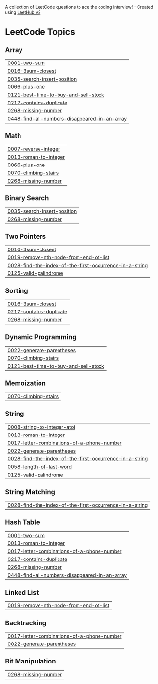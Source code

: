 A collection of LeetCode questions to ace the coding interview! - Created using [LeetHub v2](https://github.com/arunbhardwaj/LeetHub-2.0)
<!---LeetCode Topics Start-->
# LeetCode Topics
## Array
|  |
| ------- |
| [0001-two-sum](https://github.com/SaisatwikBiku/algorithms-and-data-structures/tree/master/0001-two-sum) |
| [0016-3sum-closest](https://github.com/SaisatwikBiku/algorithms-and-data-structures/tree/master/0016-3sum-closest) |
| [0035-search-insert-position](https://github.com/SaisatwikBiku/algorithms-and-data-structures/tree/master/0035-search-insert-position) |
| [0066-plus-one](https://github.com/SaisatwikBiku/algorithms-and-data-structures/tree/master/0066-plus-one) |
| [0121-best-time-to-buy-and-sell-stock](https://github.com/SaisatwikBiku/algorithms-and-data-structures/tree/master/0121-best-time-to-buy-and-sell-stock) |
| [0217-contains-duplicate](https://github.com/SaisatwikBiku/algorithms-and-data-structures/tree/master/0217-contains-duplicate) |
| [0268-missing-number](https://github.com/SaisatwikBiku/algorithms-and-data-structures/tree/master/0268-missing-number) |
| [0448-find-all-numbers-disappeared-in-an-array](https://github.com/SaisatwikBiku/algorithms-and-data-structures/tree/master/0448-find-all-numbers-disappeared-in-an-array) |
## Math
|  |
| ------- |
| [0007-reverse-integer](https://github.com/SaisatwikBiku/algorithms-and-data-structures/tree/master/0007-reverse-integer) |
| [0013-roman-to-integer](https://github.com/SaisatwikBiku/algorithms-and-data-structures/tree/master/0013-roman-to-integer) |
| [0066-plus-one](https://github.com/SaisatwikBiku/algorithms-and-data-structures/tree/master/0066-plus-one) |
| [0070-climbing-stairs](https://github.com/SaisatwikBiku/algorithms-and-data-structures/tree/master/0070-climbing-stairs) |
| [0268-missing-number](https://github.com/SaisatwikBiku/algorithms-and-data-structures/tree/master/0268-missing-number) |
## Binary Search
|  |
| ------- |
| [0035-search-insert-position](https://github.com/SaisatwikBiku/algorithms-and-data-structures/tree/master/0035-search-insert-position) |
| [0268-missing-number](https://github.com/SaisatwikBiku/algorithms-and-data-structures/tree/master/0268-missing-number) |
## Two Pointers
|  |
| ------- |
| [0016-3sum-closest](https://github.com/SaisatwikBiku/algorithms-and-data-structures/tree/master/0016-3sum-closest) |
| [0019-remove-nth-node-from-end-of-list](https://github.com/SaisatwikBiku/algorithms-and-data-structures/tree/master/0019-remove-nth-node-from-end-of-list) |
| [0028-find-the-index-of-the-first-occurrence-in-a-string](https://github.com/SaisatwikBiku/algorithms-and-data-structures/tree/master/0028-find-the-index-of-the-first-occurrence-in-a-string) |
| [0125-valid-palindrome](https://github.com/SaisatwikBiku/algorithms-and-data-structures/tree/master/0125-valid-palindrome) |
## Sorting
|  |
| ------- |
| [0016-3sum-closest](https://github.com/SaisatwikBiku/algorithms-and-data-structures/tree/master/0016-3sum-closest) |
| [0217-contains-duplicate](https://github.com/SaisatwikBiku/algorithms-and-data-structures/tree/master/0217-contains-duplicate) |
| [0268-missing-number](https://github.com/SaisatwikBiku/algorithms-and-data-structures/tree/master/0268-missing-number) |
## Dynamic Programming
|  |
| ------- |
| [0022-generate-parentheses](https://github.com/SaisatwikBiku/algorithms-and-data-structures/tree/master/0022-generate-parentheses) |
| [0070-climbing-stairs](https://github.com/SaisatwikBiku/algorithms-and-data-structures/tree/master/0070-climbing-stairs) |
| [0121-best-time-to-buy-and-sell-stock](https://github.com/SaisatwikBiku/algorithms-and-data-structures/tree/master/0121-best-time-to-buy-and-sell-stock) |
## Memoization
|  |
| ------- |
| [0070-climbing-stairs](https://github.com/SaisatwikBiku/algorithms-and-data-structures/tree/master/0070-climbing-stairs) |
## String
|  |
| ------- |
| [0008-string-to-integer-atoi](https://github.com/SaisatwikBiku/algorithms-and-data-structures/tree/master/0008-string-to-integer-atoi) |
| [0013-roman-to-integer](https://github.com/SaisatwikBiku/algorithms-and-data-structures/tree/master/0013-roman-to-integer) |
| [0017-letter-combinations-of-a-phone-number](https://github.com/SaisatwikBiku/algorithms-and-data-structures/tree/master/0017-letter-combinations-of-a-phone-number) |
| [0022-generate-parentheses](https://github.com/SaisatwikBiku/algorithms-and-data-structures/tree/master/0022-generate-parentheses) |
| [0028-find-the-index-of-the-first-occurrence-in-a-string](https://github.com/SaisatwikBiku/algorithms-and-data-structures/tree/master/0028-find-the-index-of-the-first-occurrence-in-a-string) |
| [0058-length-of-last-word](https://github.com/SaisatwikBiku/algorithms-and-data-structures/tree/master/0058-length-of-last-word) |
| [0125-valid-palindrome](https://github.com/SaisatwikBiku/algorithms-and-data-structures/tree/master/0125-valid-palindrome) |
## String Matching
|  |
| ------- |
| [0028-find-the-index-of-the-first-occurrence-in-a-string](https://github.com/SaisatwikBiku/algorithms-and-data-structures/tree/master/0028-find-the-index-of-the-first-occurrence-in-a-string) |
## Hash Table
|  |
| ------- |
| [0001-two-sum](https://github.com/SaisatwikBiku/algorithms-and-data-structures/tree/master/0001-two-sum) |
| [0013-roman-to-integer](https://github.com/SaisatwikBiku/algorithms-and-data-structures/tree/master/0013-roman-to-integer) |
| [0017-letter-combinations-of-a-phone-number](https://github.com/SaisatwikBiku/algorithms-and-data-structures/tree/master/0017-letter-combinations-of-a-phone-number) |
| [0217-contains-duplicate](https://github.com/SaisatwikBiku/algorithms-and-data-structures/tree/master/0217-contains-duplicate) |
| [0268-missing-number](https://github.com/SaisatwikBiku/algorithms-and-data-structures/tree/master/0268-missing-number) |
| [0448-find-all-numbers-disappeared-in-an-array](https://github.com/SaisatwikBiku/algorithms-and-data-structures/tree/master/0448-find-all-numbers-disappeared-in-an-array) |
## Linked List
|  |
| ------- |
| [0019-remove-nth-node-from-end-of-list](https://github.com/SaisatwikBiku/algorithms-and-data-structures/tree/master/0019-remove-nth-node-from-end-of-list) |
## Backtracking
|  |
| ------- |
| [0017-letter-combinations-of-a-phone-number](https://github.com/SaisatwikBiku/algorithms-and-data-structures/tree/master/0017-letter-combinations-of-a-phone-number) |
| [0022-generate-parentheses](https://github.com/SaisatwikBiku/algorithms-and-data-structures/tree/master/0022-generate-parentheses) |
## Bit Manipulation
|  |
| ------- |
| [0268-missing-number](https://github.com/SaisatwikBiku/algorithms-and-data-structures/tree/master/0268-missing-number) |
<!---LeetCode Topics End-->